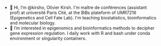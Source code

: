 - 👋 Hi, I’m @kirsho, Olivier Kirsh. I'm maître de conférences (assistant prof) at université Paris Cité, at the BiBs plateform of UMR7216 (Epigenetics and Cell Fate Lab). I'm teaching biostatistics, bioinformatics and molecular biology.  
- 👀 I’m interested in epigenomics and bioinformatics methods to decipher gene expression regulation. I daily work with R and bash under conda environment or singularity containers.      



<!---
kirsho/kirsho is a ✨ special ✨ repository because its `README.md` (this file) appears on your GitHub profile.
You can click the Preview link to take a look at your changes.
--->
